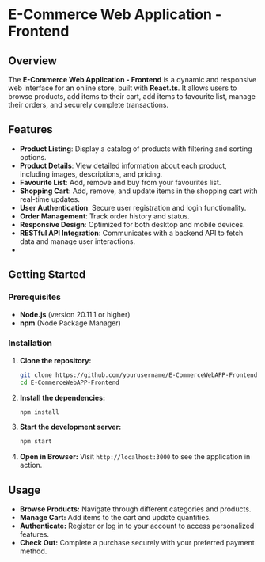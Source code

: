 
# E-Commerce Web Application - Frontend

## Overview

The **E-Commerce Web Application - Frontend** is a dynamic and responsive web interface for an online store, built with **React.ts**. It allows users to browse products, add items to their cart, add items to favourite list, manage their orders, and securely complete transactions.

## Features

- **Product Listing**: Display a catalog of products with filtering and sorting options.
- **Product Details**: View detailed information about each product, including images, descriptions, and pricing.
- **Favourite List**: Add, remove and buy from your favourites list.
- **Shopping Cart**: Add, remove, and update items in the shopping cart with real-time updates.
- **User Authentication**: Secure user registration and login functionality.
- **Order Management**: Track order history and status.
- **Responsive Design**: Optimized for both desktop and mobile devices.
- **RESTful API Integration**: Communicates with a backend API to fetch data and manage user interactions.
- 
## Getting Started

### Prerequisites

- **Node.js** (version 20.11.1 or higher)
- **npm** (Node Package Manager)

### Installation

1. **Clone the repository:**
    ```bash
    git clone https://github.com/yourusername/E-CommerceWebAPP-Frontend.git
    cd E-CommerceWebAPP-Frontend
    ```

2. **Install the dependencies:**
    ```bash
    npm install
    ```

3. **Start the development server:**
    ```bash
    npm start
    ```

4. **Open in Browser:**
   Visit `http://localhost:3000` to see the application in action.

## Usage

- **Browse Products:** Navigate through different categories and products.
- **Manage Cart:** Add items to the cart and update quantities.
- **Authenticate:** Register or log in to your account to access personalized features.
- **Check Out:** Complete a purchase securely with your preferred payment method.


